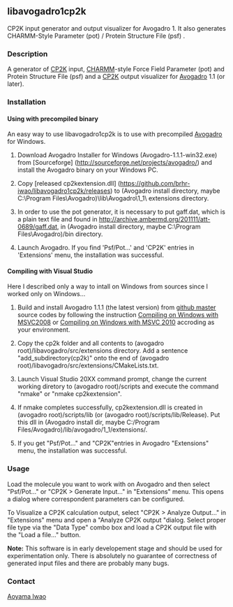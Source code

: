 ## libavogadro1cp2k
CP2K input generator and output visualizer for Avogadro 1.
It also generates CHARMM-Style Parameter (pot) / Protein Structure File (psf) .

###  Description
A generator of [CP2K](http://cp2k.org/) input, [CHARMM](http://www.charmm.org)-style Force Field Parameter (pot) and Protein Structure File (psf)  and a [CP2K](http://cp2k.org/)  output visualizer for [Avogadro](http://avogadro.cc/) 1.1 (or later).

###  Installation
#### Using with precompiled binary

An easy way to use libavogadro1cp2k is to use with precompiled [Avogadro](http://avogadro.cc/) for Windows.

1. Download Avogadro Installer for Windows (Avogadro-1.1.1-win32.exe) from [Sourceforge] (http://sourceforge.net/projects/avogadro/) and install the Avogadro binary on your Windows PC.

2. Copy [released cp2kextension.dll] (https://github.com/brhr-iwao/libavogadro1cp2k/releases) to (Avogadro install directory, maybe C:\Program Files\Avogadro)\lib\Avogadro\1_1\ extensions directory.

3. In order to use the pot generator, it is necessary to put gaff.dat, which is a plain text file and found in http://archive.ambermd.org/201111/att-0689/gaff.dat, in (Avogadro install directory, maybe C:\Program Files\Avogadro)/bin directory.

4. Launch Avogadro. If you find 'Psf/Pot...' and 'CP2K' entries in 'Extensions' menu, the installation was successful.

#### Compiling with Visual Studio
Here I described only a way to intall on Windows from sources since I worked only on Windows...

1. Build and install Avogadro 1.1.1 (the latest version) from [github master](https://github.com/cryos/avogadro) source codes
by following the instruction [Compiling on Windows with MSVC2008](http://avogadro.cc/wiki/Compiling_on_Windows_with_MSVC_2008)
or [Compiling on Windows with MSVC 2010](http://avogadro.cc/wiki/Compiling_on_Windows_with_MSVC_2010) accroding as your environment.

2. Copy the cp2k folder and all contents to (avogadro root)/libavogadro/src/extensions directory. Add a sentence "add_subdirectory(cp2k)" onto the end of (avogadro root)/libavogadro/src/extensions/CMakeLists.txt.

3. Launch Visual Studio 20XX command prompt, change the current working diretory to (avogadro root)/scripts and execute the command "nmake" or "nmake cp2kextension".

4. If nmake completes successfully, cp2kextension.dll is created in (avogadro root)/scripts/lib (or (avogadro root)/scripts/lib/Release).
 Put this dll in (Avogadro install dir, maybe C:/Program Files/Avogadro)/lib/avogadro/1_1/extensions/.
 
5. If you get "Psf/Pot..." and "CP2K"entries in Avogadro "Extensions" menu, the installation was successful.

### Usage
Load the molecule you want to work with on Avogadro and then select "Psf/Pot..." or "CP2K > Generate Input..." in "Extensions" menu.
This opens a dialog where correspondent parameters can be configured.

To Visualize a CP2K calculation output, select "CP2K > Analyze Output..." in "Extensions" menu and open a "Analyze CP2K output "dialog. 
Select proper file type via the "Data Type" combo box and load a CP2K output file with the "Load a file..." button.


**Note:** This software is in early developement stage and should be used for
experimentation only. There is absolutely no guarantee of correctness of
generated input files and there are probably many bugs.

###  Contact
[Aoyama Iwao](https://github.com/brhr-iwao)
